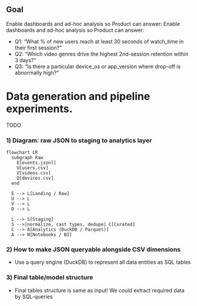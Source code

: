 ## Goal
Enable dashboards and ad-hoc analysis so Product can answer:
Enable dashboards and ad-hoc analysis so Product can answer:
- Q1: “What % of new users reach at least 30 seconds of watch_time in their first session?”
- Q2: “Which video genres drive the highest 2nd-session retention within 3 days?”
- Q3: “Is there a particular device_os or app_version where drop-off is abnormally high?”


# Data generation and pipeline experiments.
TODO

### 1) Diagram: raw JSON to staging to analytics layer

```mermaid
flowchart LR
  subgraph Raw
    E[events.jsonl]
    U[users.csv]
    V[videos.csv]
    D[devices.csv]
  end

  E --> L[Landing / Raw]
  U --> L
  V --> L
  D --> L

  L --> S[Staging]
  S -->|normalize, cast types, dedupe| C[Curated]
  C --> A[Analytics (DuckDB / Parquet)]
  A --> N[Notebooks / BI]
```

### 2) How to make JSON queryable alongside CSV dimensions
- Use a query engine (DuckDB) to represent all data entities as SQL tables

### 3) Final table/model structure 
- Final tables structure is same as input! We could extract required data by SQL-queries 

